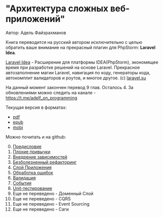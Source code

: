 # "Архитектура сложных веб-приложений"

Автор: Адель Файзрахманов

Книга переводится на русский автором исключительно с целью обратить ваше внимание на прекрасный плагин для PhpStorm: **Laravel Idea**.

[Laravel Idea](https://laravel-idea.com) - Расширение для платформы IDEA(PhpStorm), экономящее время при разработке решений на основе Laravel. Прекрасное автозаполнение магии Laravel, навигация по коду, генераторы кода, автокомплит валидаторов и роутов, и многое другое. (с) [laravel.su](https://laravel.su)

На данный момент закончен перевод 9 глав. Осталось 4. За обновлениями можно следить на канале - https://t.me/adelf_on_programming

Текущая версия в форматах: 

* [pdf](https://github.com/adelf/acwa_book_ru/releases/download/v0.1/acwa_rus-preview.pdf)
* [epub](https://github.com/adelf/acwa_book_ru/releases/download/v0.1/acwa_rus-preview.epub)
* [mobi](https://github.com/adelf/acwa_book_ru/releases/download/v0.1/acwa_rus-preview.mobi)

Можно почитать и на github:

0. [Предисловие](manuscript/0-intro.md)
1. [Плохие привычки](manuscript/1-bad-habits.md)
2. [Внедрение зависимостей](manuscript/2-di.md)
3. [Безболезненный рефакторинг](manuscript/3-painless-refactoring.md)
4. [Слой Приложения](manuscript/4-application-layer.md)
5. [Обработка ошибок](manuscript/5-error-handling.md)
6. [Валидация](manuscript/6-validation.md)
7. [События](manuscript/7-events.md)
8. [Unit-тестирование](manuscript/8-unit-test.md)
9. Еще не переведено - Доменный Слой
10. Еще не переведено - CQRS
11. Еще не переведено - Event Sourcing
12. Еще не переведено - Саги
